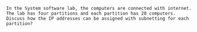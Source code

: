 	In the System software lab, the computers are connected with internet.
	The lab has four partitions and each partition has 20 computers.
    Discuss how the IP addresses can be assigned with subnetting for each partition?
